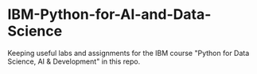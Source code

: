 # IBM-Python-for-AI-and-Data-Science
Keeping useful labs and assignments for the IBM course "Python for Data Science, AI &amp; Development" in this repo.
